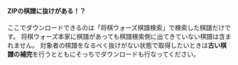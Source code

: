 #### ZIPの棋譜に抜けがある！？

ここでダウンロードできるのは「将棋ウォーズ棋譜検索」で検索した棋譜だけです。
将棋ウォーズ本家に棋譜があっても棋譜検索側に出てきていない棋譜は含まれません。
対象者の棋譜をなるべく抜けがない状態で取得したいときは**古い棋譜の補完**を行うとともにそっちでダウンロードも行なってください。
